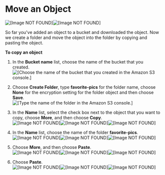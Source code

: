 # Move an Object<a name="CopyingAnObject"></a>



![\[Image NOT FOUND\]](http://docs.aws.amazon.com/AmazonS3/latest/gsg/)![\[Image NOT FOUND\]](http://docs.aws.amazon.com/AmazonS3/latest/gsg/)

So far you've added an object to a bucket and downloaded the object\. Now we create a folder and move the object into the folder by copying and pasting the object\.

**To copy an object**

1. In the **Bucket name** list, choose the name of the bucket that you created\.  
![\[Choose the name of the bucket that you created in the Amazon S3 console.\]](http://docs.aws.amazon.com/AmazonS3/latest/gsg/images/choose-bucket-name.png)

1. Choose **Create Folder**, type **favorite\-pics** for the folder name, choose **None** for the encryption setting for the folder object and then choose **Save**\.  
![\[Type the name of the folder in the Amazon S3 console.\]](http://docs.aws.amazon.com/AmazonS3/latest/gsg/images/type-folder-name.png)

1. In the **Name** list, select the check box next to the object that you want to copy, choose **More**, and then choose **Copy**\.  
![\[Image NOT FOUND\]](http://docs.aws.amazon.com/AmazonS3/latest/gsg/images/objects-copy.png)![\[Image NOT FOUND\]](http://docs.aws.amazon.com/AmazonS3/latest/gsg/)![\[Image NOT FOUND\]](http://docs.aws.amazon.com/AmazonS3/latest/gsg/)

1. In the **Name** list, choose the name of the folder **favorite\-pics**\.  
![\[Image NOT FOUND\]](http://docs.aws.amazon.com/AmazonS3/latest/gsg/images/choose-folder-name.png)![\[Image NOT FOUND\]](http://docs.aws.amazon.com/AmazonS3/latest/gsg/)![\[Image NOT FOUND\]](http://docs.aws.amazon.com/AmazonS3/latest/gsg/)

1. Choose **More**, and then choose **Paste**\.  
![\[Image NOT FOUND\]](http://docs.aws.amazon.com/AmazonS3/latest/gsg/images/more-menu-paste.png)![\[Image NOT FOUND\]](http://docs.aws.amazon.com/AmazonS3/latest/gsg/)![\[Image NOT FOUND\]](http://docs.aws.amazon.com/AmazonS3/latest/gsg/)

1. Choose **Paste**\.  
![\[Image NOT FOUND\]](http://docs.aws.amazon.com/AmazonS3/latest/gsg/images/copy-and-paste.png)![\[Image NOT FOUND\]](http://docs.aws.amazon.com/AmazonS3/latest/gsg/)![\[Image NOT FOUND\]](http://docs.aws.amazon.com/AmazonS3/latest/gsg/)

